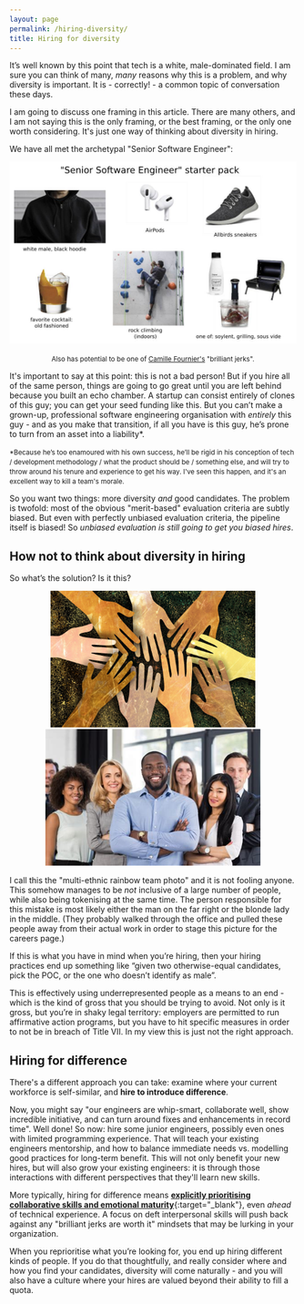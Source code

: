 ```yaml
---
layout: page
permalink: /hiring-diversity/
title: Hiring for diversity
---
```


It’s well known by this point that tech is a white, male-dominated field. I am sure you can think of many, _many_ reasons why this is a problem, and why diversity is important. It is - correctly! - a common topic of conversation these days.

I am going to discuss one framing in this article. There are many others, and I am not saying this is the only framing, or the best framing, or the only one worth considering. It's just one way of thinking about diversity in hiring.

We have all met the archetypal "Senior Software Engineer":

<div align="center">
<img style="" src="/images/sse_starterpack.jpg" width="800" alt='The senior software engineer stereotype: white male, black hoodie, Allbird sneakers, airpods, old fashioned cocktail, rock climbing, and one of grilling, sous vide, or Soylent.'>
<p><small>Also has potential to be one of <a href="https://www.goodreads.com/book/show/33369254-the-manager-s-path" target="_blank">Camille Fournier's</a> "brilliant jerks".</small></p>
</div>


It's important to say at this point: this is not a bad person! But if you hire all of the same person, things are going to go great until you are left behind because you built an echo chamber. A startup can consist entirely of clones of this guy; you can get your seed funding like this. But you can’t make a grown-up, professional software engineering organisation with _entirely_ this guy - and as you make that transition, if all you have is this guy, he’s prone to turn from an asset into a liability*.

<small>*Because he’s too enamoured with his own success, he’ll be rigid in his conception of tech / development methodology / what the product should be / something else, and will try to throw around his tenure and experience to get his way. I've seen this happen, and it's an excellent way to kill a team's morale.</small>

So you want two things: more diversity _and_ good candidates. The problem is twofold: most of the obvious "merit-based" evaluation criteria are subtly biased. But even with perfectly unbiased evaluation criteria, the pipeline itself is biased! So _unbiased evaluation is still going to get you biased hires_.

## How not to think about diversity in hiring

So what’s the solution? Is it this?

<div align="center">
<img style="" src="/images/diversity_hands.jpg" height="240">
<img style="" src="/images/corporate_diversity.jpg" height="240">
</div>

I call this the "multi-ethnic rainbow team photo" and it is not fooling anyone. This somehow manages to be _not_ inclusive of a large number of people, while also being tokenising at the same time. The person responsible for this mistake is most likely either the man on the far right or the blonde lady in the middle. (They probably walked through the office and pulled these people away from their actual work in order to stage this picture for the careers page.)

If this is what you have in mind when you’re hiring, then your hiring practices end up something like “given two otherwise-equal candidates, pick the POC, or the one who doesn’t identify as male”.

This is effectively using underrepresented people as a means to an end - which is the kind of gross that you should be trying to avoid. Not only is it gross, but you’re in shaky legal territory: employers are permitted to run affirmative action programs, but you have to hit specific measures in order to not be in breach of Title VII. In my view this is just not the right approach.

## Hiring for difference

There's a different approach you can take: examine where your current workforce is self-similar, and **hire to introduce difference**.

Now, you might say "our engineers are whip-smart, collaborate well, show incredible initiative, and can turn around fixes and enhancements in record time". Well done! So now: hire some junior engineers, possibly even ones with limited programming experience. That will teach your existing engineers mentorship, and how to balance immediate needs vs. modelling good practices for long-term benefit. This will not only benefit your new hires, but will also grow your existing engineers: it is through those interactions with different perspectives that they'll learn new skills.

More typically, hiring for difference means [**explicitly prioritising collaborative skills and emotional maturity**](/levels){:target="_blank"}, even _ahead_ of technical experience. A focus on deft interpersonal skills will push back against any "brilliant jerks are worth it" mindsets that may be lurking in your organization.

When you reprioritise what you’re looking for, you end up hiring different kinds of people. If you do that thoughtfully, and really consider where and how you find your candidates, diversity will come naturally - and you will also have a culture where your hires are valued beyond their ability to fill a quota.
